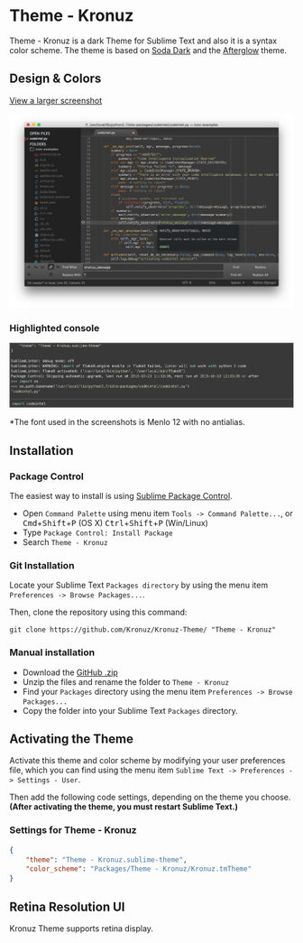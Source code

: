 # Theme - Kronuz

Theme - Kronuz is a dark Theme for Sublime Text and also it is a syntax color scheme. The theme is based on [Soda Dark](https://github.com/buymeasoda/soda-theme) and the [Afterglow](https://github.com/YabataDesign/afterglow-theme) theme.

## Design & Colors

[View a larger screenshot](https://raw.githubusercontent.com/Kronuz/Kronuz-Theme/master/Screenshots/Kronuz-Theme.png)

![Theme - Kronuz](Screenshots/Kronuz-Theme.png)


### Highlighted console

![Console](Screenshots/Kronuz-Theme-Console.png)


*The font used in the screenshots is Menlo 12 with no antialias.


## Installation

### Package Control

The easiest way to install is using [Sublime Package Control](https://sublime.wbond.net/).

* Open `Command Palette` using menu item `Tools -> Command Palette...`, or <kbd>Cmd</kbd>+<kbd>Shift</kbd>+<kbd>P</kbd> (OS X) <kbd>Ctrl</kbd>+<kbd>Shift</kbd>+<kbd>P</kbd> (Win/Linux)
* Type `Package Control: Install Package`
* Search `Theme - Kronuz`


### Git Installation

Locate your Sublime Text `Packages directory` by using the menu item `Preferences -> Browse Packages...`.

Then, clone the repository using this command:

    git clone https://github.com/Kronuz/Kronuz-Theme/ "Theme - Kronuz"


### Manual installation

* Download the [GitHub .zip](https://github.com/Kronuz/Kronuz-Theme/archive/master.zip)
* Unzip the files and rename the folder to `Theme - Kronuz`
* Find your `Packages` directory using the menu item  `Preferences -> Browse Packages...`
* Copy the folder into your Sublime Text `Packages` directory.


## Activating the Theme

Activate this theme and color scheme by modifying your user preferences file, which you can find using the menu item `Sublime Text -> Preferences -> Settings - User`.

Then add the following code settings, depending on the theme you choose. **(After activating the theme, you must restart Sublime Text.)**

### Settings for Theme - Kronuz

```json
{
    "theme": "Theme - Kronuz.sublime-theme",
    "color_scheme": "Packages/Theme - Kronuz/Kronuz.tmTheme"
}
```

## Retina Resolution UI

Kronuz Theme supports retina display.
